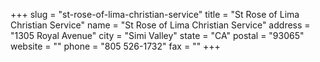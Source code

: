 +++
slug = "st-rose-of-lima-christian-service"
title = "St Rose of Lima Christian Service"
name = "St Rose of Lima Christian Service"
address = "1305 Royal Avenue"
city = "Simi Valley"
state = "CA"
postal = "93065"
website = ""
phone = "805 526-1732"
fax = ""
+++
